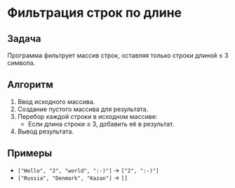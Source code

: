 # Фильтрация строк по длине

## Задача
Программа фильтрует массив строк, оставляя только строки длиной ≤ 3 символа.

## Алгоритм
1. Ввод исходного массива.
2. Создание пустого массива для результата.
3. Перебор каждой строки в исходном массиве:
   - Если длина строки ≤ 3, добавить её в результат.
4. Вывод результата.

## Примеры
- `["Hello", "2", "world", ":-)"]` → `["2", ":-)"]`
- `["Russia", "Denmark", "Kazan"]` → `[]`
